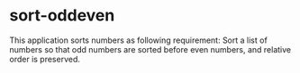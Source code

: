 # sort-oddeven
This application sorts numbers as following requirement:
    Sort a list of numbers so that odd numbers are sorted before even numbers, and relative order is preserved.
